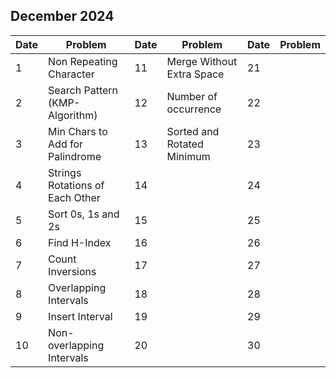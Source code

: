 ## December 2024

| Date | Problem                         | Date | Problem                    | Date | Problem |
| ---- | ------------------------------- | ---- | -------------------------- | ---- | ------- |
| 1    | Non Repeating Character         | 11   | Merge Without Extra Space  | 21   |         |
| 2    | Search Pattern (KMP-Algorithm)  | 12   | Number of occurrence       | 22   |         |
| 3    | Min Chars to Add for Palindrome | 13   | Sorted and Rotated Minimum | 23   |         |
| 4    | Strings Rotations of Each Other | 14   |                            | 24   |         |
| 5    | Sort 0s, 1s and 2s              | 15   |                            | 25   |         |
| 6    | Find H-Index                    | 16   |                            | 26   |         |
| 7    | Count Inversions                | 17   |                            | 27   |         |
| 8    | Overlapping Intervals           | 18   |                            | 28   |         |
| 9    | Insert Interval                 | 19   |                            | 29   |         |
| 10   | Non-overlapping Intervals       | 20   |                            | 30   |         |
